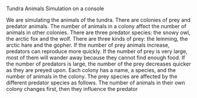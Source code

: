 Tundra Animals Simulation on a console

 We are simulating the animals of the tundra. There are colonies of prey and predator animals. The number of animals in a colony affect the number of animals in other colonies. There are three predator species: the snowy owl, the arctic fox and the wolf. There are three kinds of prey: the lemming, the arctic hare and the gopher.
 If the number of prey animals increase, predators can reproduce more quickly. If the number of prey is very large, most of them will wander away because they cannot find enough food. If the number of predators is large, the number of the prey decreases quicker as they are preyed upon. 
Each colony has a name, a species, and the number of animals in the colony. The prey species are affected by the different predator species as follows. The number of animals in their own colony changes first, then they influence the predator
